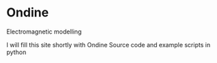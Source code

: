 # Ondine
Electromagnetic modelling

I will fill this site shortly with Ondine Source code and example scripts in python 
